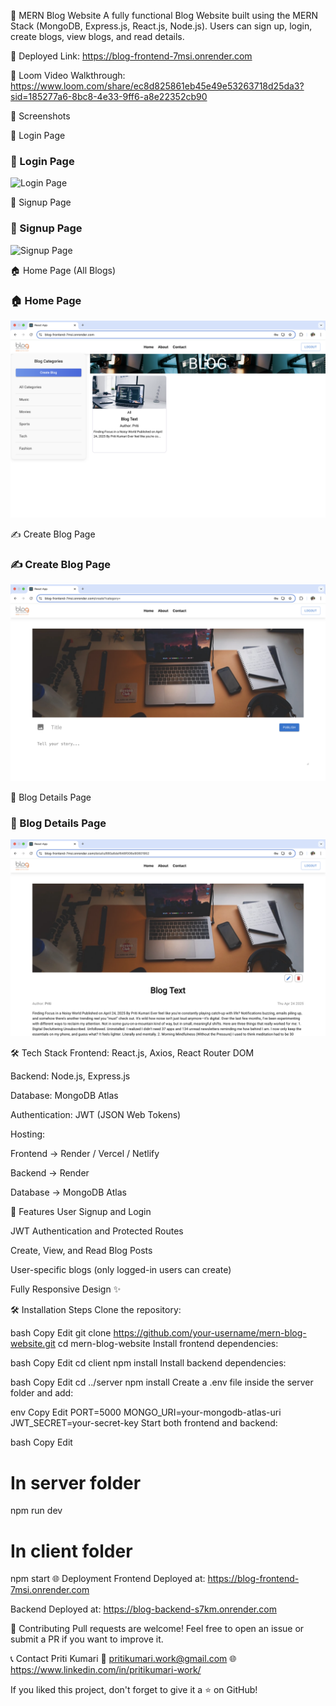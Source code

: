 📝 MERN Blog Website
A fully functional Blog Website built using the MERN Stack (MongoDB, Express.js, React.js, Node.js).
Users can sign up, login, create blogs, view blogs, and read details.

🚀 Deployed Link: https://blog-frontend-7msi.onrender.com

🎥 Loom Video Walkthrough: https://www.loom.com/share/ec8d825861eb45e49e53263718d25da3?sid=185277a6-8bc8-4e33-9ff6-a8e22352cb90

📸 Screenshots


🔐 Login Page
### 🔐 Login Page
![Login Page](./screenshots/login.png)

📝 Signup Page
### 📝 Signup Page
![Signup Page](./screenshots/signup.png)

🏠 Home Page (All Blogs)
### 🏠 Home Page
![Home Page](./screenshots/homepage.png)


✍️ Create Blog Page
### ✍️ Create Blog Page
![Create Blog Page](./screenshots/createblog.png)

📖 Blog Details Page
### 📖 Blog Details Page
![Blog Details](./screenshots/blogdetails.png)

🛠️ Tech Stack
Frontend: React.js, Axios, React Router DOM

Backend: Node.js, Express.js

Database: MongoDB Atlas

Authentication: JWT (JSON Web Tokens)

Hosting:

Frontend → Render / Vercel / Netlify

Backend → Render

Database → MongoDB Atlas

🚀 Features
User Signup and Login

JWT Authentication and Protected Routes

Create, View, and Read Blog Posts

User-specific blogs (only logged-in users can create)

Fully Responsive Design ✨

🛠️ Installation Steps
Clone the repository:

bash
Copy
Edit
git clone https://github.com/your-username/mern-blog-website.git
cd mern-blog-website
Install frontend dependencies:

bash
Copy
Edit
cd client
npm install
Install backend dependencies:

bash
Copy
Edit
cd ../server
npm install
Create a .env file inside the server folder and add:

env
Copy
Edit
PORT=5000
MONGO_URI=your-mongodb-atlas-uri
JWT_SECRET=your-secret-key
Start both frontend and backend:

bash
Copy
Edit
# In server folder
npm run dev

# In client folder
npm start
🌐 Deployment
Frontend Deployed at: https://blog-frontend-7msi.onrender.com

Backend Deployed at: https://blog-backend-s7km.onrender.com


🤝 Contributing
Pull requests are welcome!
Feel free to open an issue or submit a PR if you want to improve it.

📞 Contact
Priti Kumari
📧 pritikumari.work@gmail.com
🌐 https://www.linkedin.com/in/pritikumari-work/

If you liked this project, don't forget to give it a ⭐ on GitHub!

